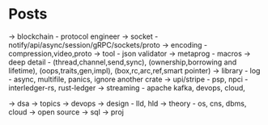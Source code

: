 # Posts

-> blockchain - protocol engineer
-> socket - notify/api/async/session/gRPC/sockets/proto
-> encoding - compression,video,proto
-> tool - json validator
-> metaprog - macros
-> deep detail - (thread,channel,send,sync), (ownership,borrowing and lifetime), (oops,traits,gen,impl), (box,rc,arc,ref,smart pointer) 
-> library - log - async, multifile, panics, ignore another crate
-> upi/stripe - psp, npci - interledger-rs, rust-ledger
-> streaming - apache kafka, devops, cloud, 

-> dsa
-> topics
-> devops
-> design - lld, hld
-> theory - os, cns, dbms, cloud
-> open source
-> sql
-> proj
